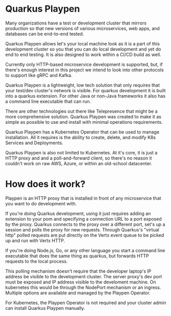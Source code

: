 # Quarkus Playpen

Many organizations have a test or development cluster that mirrors
production so that new versions of various microservices, 
web apps, and databases can be end-to-end tested.

Quarkus Playpen allows let's your local
machine look as it is a part of this development cluster
so you that you can do local development and yet
do end to end testing. It is also designed to work
within a CI/CD build as well.

Currently only HTTP-based microservice development
is supported, but, if there's enough interest in
this project we intend to look into other protocols
to support like gRPC and Kafka.

Quarkus Playpen is a lightweight, low tech solution that
only requires that your test/dev cluster's network
is visible.  For quarkus development it is built into
a quarkus extension.  For other Java or non-Java frameworks
it also has a command line executable that can run.

There are other technologies out there like Telepresence
that might be a more comprehensive solution.  Quarkus Playpen
was created to make it as simple as possible to use
and install with minimal operations requirements.

Quarkus Playpen has a Kubernetes Operator that
can be used to manage installation.  All it requires
is the ability to create, delete, and modify K8s
Services and Deployments.

Quarkus Playpen is also not limited to Kubernetes.
At it's core, it is just a HTTP proxy and and a poll-and-forward
client, so there's no reason it couldn't work on
raw AWS, Azure, or within an old-school datacenter.

# How does it work?  
Playpen is an HTTP proxy that
is installed in front of any microservice that you want
to do development with.  

If you're doing Quarkus
development, using it just requires adding
an extension to your pom and specifying a connection
URL to a port exposed by the proxy.  Quarkus
connects to the proxy over a different port, set's
up a session and polls the proxy for new requests.  Through
Quarkus's "virtual http" polled requests are put directly
on the Vertx event queue to be picked up and run with
Vertx HTTP.

If you're doing Node.js, Go, or any other language
you start a command line executable that does the same
thing as quarkus, but forwards HTTP requests to the
local process.

This polling mechanism doesn't require that the
developer laptop's IP address be visible to the
development cluster.  The server proxy's dev port
must be exposed and IP address visible to the develoment
machine.  On kubernetes this would be through
the NodePort mechanism or an ingress.  Multiple
options are available and managed by the Playpen Operator.

For Kubernetes, the Playpen Operator is not required
and your cluster admin can install Quarkus Playpen
manually.


